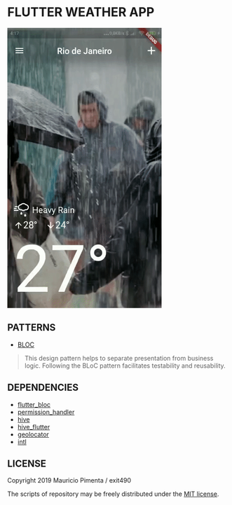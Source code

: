 # FLUTTER WEATHER APP

![](demonstration.gif)

## PATTERNS
* [BLOC](https://www.didierboelens.com/2018/08/reactive-programming---streams---bloc/)

>This design pattern helps to separate presentation from business logic. 
>Following the BLoC pattern facilitates testability and reusability. 

## DEPENDENCIES

* [flutter_bloc](https://pub.dev/packages/flutter_bloc)
* [permission_handler](https://pub.dev/packages/permission_handler)
* [hive](https://pub.dev/packages/hive)
* [hive_flutter](https://pub.dev/packages/hive_flutter)
* [geolocator](https://pub.dev/packages/geolocator)
* [intl](https://pub.dev/packages/intl)

## LICENSE

Copyright 2019 Mauricio Pimenta / exit490

The scripts of repository may be freely distributed under the [MIT license](LICENSE).